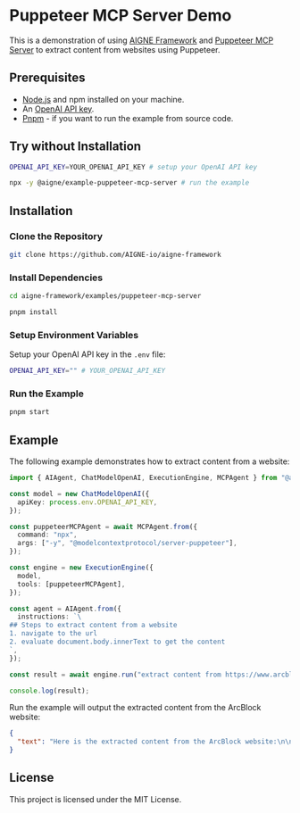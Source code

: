 # Puppeteer MCP Server Demo

This is a demonstration of using [AIGNE Framework](https://github.com/AIGNE-io/aigne-framework) and [Puppeteer MCP Server](https://github.com/modelcontextprotocol/servers/tree/8bd41eb0b3cf48aea0d1fe5b6c7029736092dcb1/src/puppeteer) to extract content from websites using Puppeteer.

## Prerequisites

- [Node.js](https://nodejs.org) and npm installed on your machine.
- An [OpenAI API key](https://openai.com).
- [Pnpm](https://pnpm.io) - if you want to run the example from source code.

## Try without Installation

```bash
OPENAI_API_KEY=YOUR_OPENAI_API_KEY # setup your OpenAI API key

npx -y @aigne/example-puppeteer-mcp-server # run the example
```

## Installation

### Clone the Repository

```bash
git clone https://github.com/AIGNE-io/aigne-framework
```

### Install Dependencies

```bash
cd aigne-framework/examples/puppeteer-mcp-server

pnpm install
```

### Setup Environment Variables

Setup your OpenAI API key in the `.env` file:

```bash
OPENAI_API_KEY="" # YOUR_OPENAI_API_KEY
```

### Run the Example

```bash
pnpm start
```

## Example

The following example demonstrates how to extract content from a website:

```typescript
import { AIAgent, ChatModelOpenAI, ExecutionEngine, MCPAgent } from "@aigne/core";

const model = new ChatModelOpenAI({
  apiKey: process.env.OPENAI_API_KEY,
});

const puppeteerMCPAgent = await MCPAgent.from({
  command: "npx",
  args: ["-y", "@modelcontextprotocol/server-puppeteer"],
});

const engine = new ExecutionEngine({
  model,
  tools: [puppeteerMCPAgent],
});

const agent = AIAgent.from({
  instructions: `\
## Steps to extract content from a website
1. navigate to the url
2. evaluate document.body.innerText to get the content
`,
});

const result = await engine.run("extract content from https://www.arcblock.io", agent);

console.log(result);
```

Run the example will output the extracted content from the ArcBlock website:

```json
{
  "text": "Here is the extracted content from the ArcBlock website:\n\n---\n\n**Redefining Software Architect and Ecosystems**\n\nA total solution for building decentralized applications ...",
}
```

## License

This project is licensed under the MIT License.
